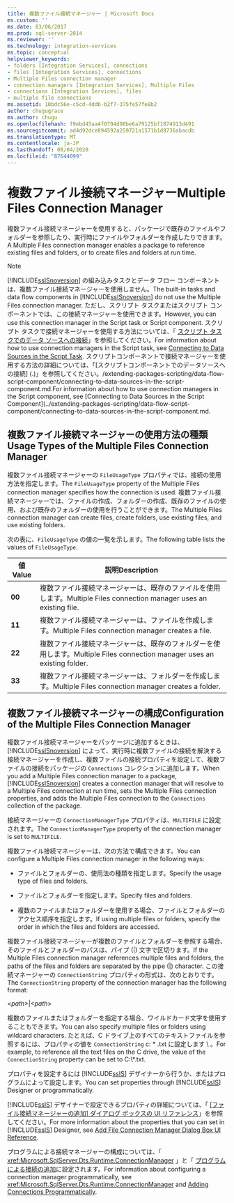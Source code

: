 ```yaml
---
title: 複数ファイル接続マネージャー | Microsoft Docs
ms.custom: ''
ms.date: 03/06/2017
ms.prod: sql-server-2014
ms.reviewer: ''
ms.technology: integration-services
ms.topic: conceptual
helpviewer_keywords:
- folders [Integration Services], connections
- files [Integration Services], connections
- Multiple Files connection manager
- connection managers [Integration Services], Multiple Files
- connections [Integration Services], files
- multiple file connections
ms.assetid: 10bdc56e-c5cd-4ddb-b2f7-375fe57fe8b2
author: chugugrace
ms.author: chugu
ms.openlocfilehash: f9ebd45aa4f0794d98be6a79125bf1874913d491
ms.sourcegitcommit: ad4d92dce894592a259721a1571b1d8736abacdb
ms.translationtype: MT
ms.contentlocale: ja-JP
ms.lasthandoff: 08/04/2020
ms.locfileid: "87644099"
---
```

# <a name="multiple-files-connection-manager"></a><span data-ttu-id="fbdda-102">複数ファイル接続マネージャー</span><span class="sxs-lookup"><span data-stu-id="fbdda-102">Multiple Files Connection Manager</span></span>
  <span data-ttu-id="fbdda-103">複数ファイル接続マネージャーを使用すると、パッケージで既存のファイルやフォルダーを参照したり、実行時にファイルやフォルダーを作成したりできます。</span><span class="sxs-lookup"><span data-stu-id="fbdda-103">A Multiple Files connection manager enables a package to reference existing files and folders, or to create files and folders at run time.</span></span>  
  
> [!NOTE]  
>  <span data-ttu-id="fbdda-104">[!INCLUDE[ssISnoversion](../../includes/ssisnoversion-md.md)] の組み込みタスクとデータ フロー コンポーネントは、複数ファイル接続マネージャーを使用しません。</span><span class="sxs-lookup"><span data-stu-id="fbdda-104">The built-in tasks and data flow components in [!INCLUDE[ssISnoversion](../../includes/ssisnoversion-md.md)] do not use the Multiple Files connection manager.</span></span> <span data-ttu-id="fbdda-105">ただし、スクリプト タスクまたはスクリプト コンポーネントでは、この接続マネージャーを使用できます。</span><span class="sxs-lookup"><span data-stu-id="fbdda-105">However, you can use this connection manager in the Script task or Script component.</span></span> <span data-ttu-id="fbdda-106">スクリプト タスクで接続マネージャーを使用する方法については、「 [スクリプト タスクでのデータ ソースへの接続](../extending-packages-scripting/task/connecting-to-data-sources-in-the-script-task.md)」を参照してください。</span><span class="sxs-lookup"><span data-stu-id="fbdda-106">For information about how to use connection managers in the Script task, see [Connecting to Data Sources in the Script Task](../extending-packages-scripting/task/connecting-to-data-sources-in-the-script-task.md).</span></span> <span data-ttu-id="fbdda-107">スクリプトコンポーネントで接続マネージャーを使用する方法の詳細については、「[スクリプトコンポーネントでのデータソースへの接続] (.)」を参照してください。/extending-packages-scripting/data-flow-script-component/connecting-to-data-sources-in-the-script-component.md.</span><span class="sxs-lookup"><span data-stu-id="fbdda-107">For information about how to use connection managers in the Script component, see [Connecting to Data Sources in the Script Component](../extending-packages-scripting/data-flow-script-component/connecting-to-data-sources-in-the-script-component.md.</span></span>  
  
## <a name="usage-types-of-the-multiple-files-connection-manager"></a><span data-ttu-id="fbdda-108">複数ファイル接続マネージャーの使用方法の種類</span><span class="sxs-lookup"><span data-stu-id="fbdda-108">Usage Types of the Multiple Files Connection Manager</span></span>  
 <span data-ttu-id="fbdda-109">複数ファイル接続マネージャーの `FileUsageType` プロパティでは、接続の使用方法を指定します。</span><span class="sxs-lookup"><span data-stu-id="fbdda-109">The `FileUsageType` property of the Multiple Files connection manager specifies how the connection is used.</span></span> <span data-ttu-id="fbdda-110">複数ファイル接続マネージャーでは、ファイルの作成、フォルダーの作成、既存のファイルの使用、および既存のフォルダーの使用を行うことができます。</span><span class="sxs-lookup"><span data-stu-id="fbdda-110">The Multiple Files connection manager can create files, create folders, use existing files, and use existing folders.</span></span>  
  
 <span data-ttu-id="fbdda-111">次の表に、`FileUsageType` の値の一覧を示します。</span><span class="sxs-lookup"><span data-stu-id="fbdda-111">The following table lists the values of `FileUsageType`.</span></span>  
  
|<span data-ttu-id="fbdda-112">値</span><span class="sxs-lookup"><span data-stu-id="fbdda-112">Value</span></span>|<span data-ttu-id="fbdda-113">説明</span><span class="sxs-lookup"><span data-stu-id="fbdda-113">Description</span></span>|  
|-----------|-----------------|  
|<span data-ttu-id="fbdda-114">**0**</span><span class="sxs-lookup"><span data-stu-id="fbdda-114">**0**</span></span>|<span data-ttu-id="fbdda-115">複数ファイル接続マネージャーは、既存のファイルを使用します。</span><span class="sxs-lookup"><span data-stu-id="fbdda-115">Multiple Files connection manager uses an existing file.</span></span>|  
|<span data-ttu-id="fbdda-116">**1**</span><span class="sxs-lookup"><span data-stu-id="fbdda-116">**1**</span></span>|<span data-ttu-id="fbdda-117">複数ファイル接続マネージャーは、ファイルを作成します。</span><span class="sxs-lookup"><span data-stu-id="fbdda-117">Multiple Files connection manager creates a file.</span></span>|  
|<span data-ttu-id="fbdda-118">**2**</span><span class="sxs-lookup"><span data-stu-id="fbdda-118">**2**</span></span>|<span data-ttu-id="fbdda-119">複数ファイル接続マネージャーは、既存のフォルダーを使用します。</span><span class="sxs-lookup"><span data-stu-id="fbdda-119">Multiple Files connection manager uses an existing folder.</span></span>|  
|<span data-ttu-id="fbdda-120">**3**</span><span class="sxs-lookup"><span data-stu-id="fbdda-120">**3**</span></span>|<span data-ttu-id="fbdda-121">複数ファイル接続マネージャーは、フォルダーを作成します。</span><span class="sxs-lookup"><span data-stu-id="fbdda-121">Multiple Files connection manager creates a folder.</span></span>|  
  
## <a name="configuration-of-the-multiple-files-connection-manager"></a><span data-ttu-id="fbdda-122">複数ファイル接続マネージャーの構成</span><span class="sxs-lookup"><span data-stu-id="fbdda-122">Configuration of the Multiple Files Connection Manager</span></span>  
 <span data-ttu-id="fbdda-123">複数ファイル接続マネージャーをパッケージに追加するときは、[!INCLUDE[ssISnoversion](../../includes/ssisnoversion-md.md)] によって、実行時に複数ファイルの接続を解決する接続マネージャーを作成し、複数ファイルの接続プロパティを設定して、複数ファイルの接続をパッケージの `Connections` コレクションに追加します。</span><span class="sxs-lookup"><span data-stu-id="fbdda-123">When you add a Multiple Files connection manager to a package, [!INCLUDE[ssISnoversion](../../includes/ssisnoversion-md.md)] creates a connection manager that will resolve to a Multiple Files connection at run time, sets the Multiple Files connection properties, and adds the Multiple Files connection to the `Connections` collection of the package.</span></span>  
  
 <span data-ttu-id="fbdda-124">接続マネージャーの `ConnectionManagerType` プロパティは、`MULTIFILE` に設定されます。</span><span class="sxs-lookup"><span data-stu-id="fbdda-124">The `ConnectionManagerType` property of the connection manager is set to `MULTIFILE`.</span></span>  
  
 <span data-ttu-id="fbdda-125">複数ファイル接続マネージャーは、次の方法で構成できます。</span><span class="sxs-lookup"><span data-stu-id="fbdda-125">You can configure a Multiple Files connection manager in the following ways:</span></span>  
  
-   <span data-ttu-id="fbdda-126">ファイルとフォルダーの、使用法の種類を指定します。</span><span class="sxs-lookup"><span data-stu-id="fbdda-126">Specify the usage type of files and folders.</span></span>  
  
-   <span data-ttu-id="fbdda-127">ファイルとフォルダーを指定します。</span><span class="sxs-lookup"><span data-stu-id="fbdda-127">Specify files and folders.</span></span>  
  
-   <span data-ttu-id="fbdda-128">複数のファイルまたはフォルダーを使用する場合、ファイルとフォルダーのアクセス順序を指定します。</span><span class="sxs-lookup"><span data-stu-id="fbdda-128">If using multiple files or folders, specify the order in which the files and folders are accessed.</span></span>  
  
 <span data-ttu-id="fbdda-129">複数ファイル接続マネージャーが複数のファイルとフォルダーを参照する場合、そのファイルとフォルダーのパスは、パイプ (|) 文字で区切ります。</span><span class="sxs-lookup"><span data-stu-id="fbdda-129">If the Multiple Files connection manager references multiple files and folders, the paths of the files and folders are separated by the pipe (|) character.</span></span> <span data-ttu-id="fbdda-130">この接続マネージャーの `ConnectionString` プロパティの形式は、次のとおりです。</span><span class="sxs-lookup"><span data-stu-id="fbdda-130">The `ConnectionString` property of the connection manager has the following format:</span></span>  
  
 \<*path*>|\<*path*>  
  
 <span data-ttu-id="fbdda-131">複数のファイルまたはフォルダーを指定する場合、ワイルドカード文字を使用することもできます。</span><span class="sxs-lookup"><span data-stu-id="fbdda-131">You can also specify multiple files or folders using wildcard characters.</span></span> <span data-ttu-id="fbdda-132">たとえば、C ドライブ上のすべてのテキストファイルを参照するには、プロパティの値を `ConnectionString` c: \* .txt に設定します \\ 。</span><span class="sxs-lookup"><span data-stu-id="fbdda-132">For example, to reference all the text files on the C drive, the value of the `ConnectionString` property can be set to C:\\*.txt.</span></span>  
  
 <span data-ttu-id="fbdda-133">プロパティを設定するには [!INCLUDE[ssIS](../../includes/ssis-md.md)] デザイナーから行うか、またはプログラムによって設定します。</span><span class="sxs-lookup"><span data-stu-id="fbdda-133">You can set properties through [!INCLUDE[ssIS](../../includes/ssis-md.md)] Designer or programmatically.</span></span>  
  
 <span data-ttu-id="fbdda-134">[!INCLUDE[ssIS](../../includes/ssis-md.md)] デザイナーで設定できるプロパティの詳細については、「 [[ファイル接続マネージャーの追加] ダイアログ ボックスの UI リファレンス](add-file-connection-manager-dialog-box-ui-reference.md)」を参照してください。</span><span class="sxs-lookup"><span data-stu-id="fbdda-134">For more information about the properties that you can set in [!INCLUDE[ssIS](../../includes/ssis-md.md)] Designer, see [Add File Connection Manager Dialog Box UI Reference](add-file-connection-manager-dialog-box-ui-reference.md).</span></span>  
  
 <span data-ttu-id="fbdda-135">プログラムによる接続マネージャーの構成については、「 <xref:Microsoft.SqlServer.Dts.Runtime.ConnectionManager> 」と「 [プログラムによる接続の追加](../building-packages-programmatically/adding-connections-programmatically.md)に設定されます。</span><span class="sxs-lookup"><span data-stu-id="fbdda-135">For information about configuring a connection manager programmatically, see <xref:Microsoft.SqlServer.Dts.Runtime.ConnectionManager> and [Adding Connections Programmatically](../building-packages-programmatically/adding-connections-programmatically.md).</span></span>  
  
  
